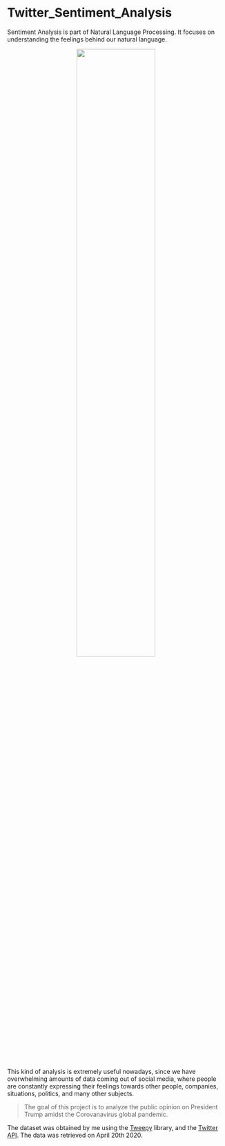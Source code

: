 # Twitter_Sentiment_Analysis

Sentiment Analysis is part of Natural Language Processing. It focuses on understanding the feelings behind our natural language.

<center><img width="60%" src="https://image.freepik.com/free-vector/people-with-funny-happy-emojis-illustration_53876-59076.jpg
"></center>


This kind of analysis is extremely useful nowadays, since we have overwhelming amounts of data coming out of social media, where people are constantly expressing their feelings towards other people, companies, situations, politics, and many other subjects.

> The goal of this project is to analyze the public opinion on President Trump amidst the Corovanavirus global pandemic.

The dataset was obtained by me using the [Tweepy](https://www.tweepy.org/) library, and the [Twitter API](https://developer.twitter.com/en/docs/basics/getting-started). The data was retrieved on April 20th 2020.
